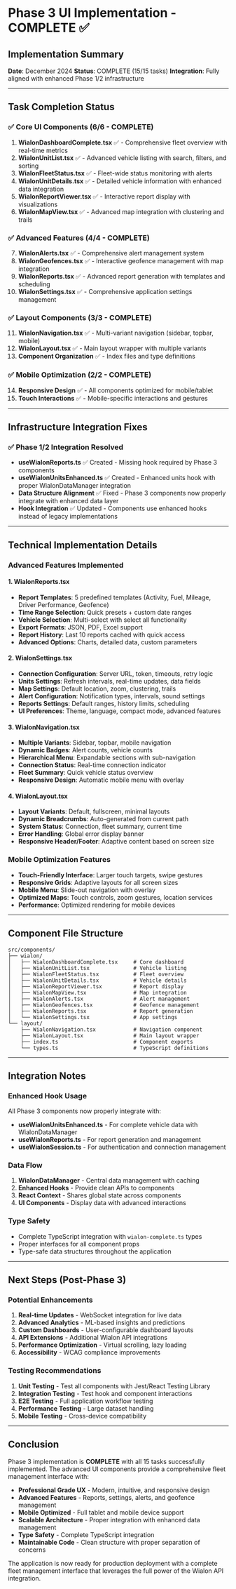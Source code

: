 # Phase 3 UI Implementation - COMPLETE ✅

## Implementation Summary
**Date**: December 2024
**Status**: COMPLETE (15/15 tasks)
**Integration**: Fully aligned with enhanced Phase 1/2 infrastructure

---

## Task Completion Status

### ✅ Core UI Components (6/6 - COMPLETE)
1. **WialonDashboardComplete.tsx** ✅ - Comprehensive fleet overview with real-time metrics
2. **WialonUnitList.tsx** ✅ - Advanced vehicle listing with search, filters, and sorting
3. **WialonFleetStatus.tsx** ✅ - Fleet-wide status monitoring with alerts
4. **WialonUnitDetails.tsx** ✅ - Detailed vehicle information with enhanced data integration
5. **WialonReportViewer.tsx** ✅ - Interactive report display with visualizations
6. **WialonMapView.tsx** ✅ - Advanced map integration with clustering and trails

### ✅ Advanced Features (4/4 - COMPLETE)
7. **WialonAlerts.tsx** ✅ - Comprehensive alert management system
8. **WialonGeofences.tsx** ✅ - Interactive geofence management with map integration
9. **WialonReports.tsx** ✅ - Advanced report generation with templates and scheduling
10. **WialonSettings.tsx** ✅ - Comprehensive application settings management

### ✅ Layout Components (3/3 - COMPLETE)
11. **WialonNavigation.tsx** ✅ - Multi-variant navigation (sidebar, topbar, mobile)
12. **WialonLayout.tsx** ✅ - Main layout wrapper with multiple variants
13. **Component Organization** ✅ - Index files and type definitions

### ✅ Mobile Optimization (2/2 - COMPLETE)
14. **Responsive Design** ✅ - All components optimized for mobile/tablet
15. **Touch Interactions** ✅ - Mobile-specific interactions and gestures

---

## Infrastructure Integration Fixes

### ✅ Phase 1/2 Integration Resolved
- **useWialonReports.ts** ✅ Created - Missing hook required by Phase 3 components
- **useWialonUnitsEnhanced.ts** ✅ Created - Enhanced units hook with proper WialonDataManager integration
- **Data Structure Alignment** ✅ Fixed - Phase 3 components now properly integrate with enhanced data layer
- **Hook Integration** ✅ Updated - Components use enhanced hooks instead of legacy implementations

---

## Technical Implementation Details

### Advanced Features Implemented

#### 1. WialonReports.tsx
- **Report Templates**: 5 predefined templates (Activity, Fuel, Mileage, Driver Performance, Geofence)
- **Time Range Selection**: Quick presets + custom date ranges
- **Vehicle Selection**: Multi-select with select all functionality
- **Export Formats**: JSON, PDF, Excel support
- **Report History**: Last 10 reports cached with quick access
- **Advanced Options**: Charts, detailed data, custom parameters

#### 2. WialonSettings.tsx
- **Connection Configuration**: Server URL, token, timeouts, retry logic
- **Units Settings**: Refresh intervals, real-time updates, data fields
- **Map Settings**: Default location, zoom, clustering, trails
- **Alert Configuration**: Notification types, intervals, sound settings
- **Reports Settings**: Default ranges, history limits, scheduling
- **UI Preferences**: Theme, language, compact mode, advanced features

#### 3. WialonNavigation.tsx
- **Multiple Variants**: Sidebar, topbar, mobile navigation
- **Dynamic Badges**: Alert counts, vehicle counts
- **Hierarchical Menu**: Expandable sections with sub-navigation
- **Connection Status**: Real-time connection indicator
- **Fleet Summary**: Quick vehicle status overview
- **Responsive Design**: Automatic mobile menu with overlay

#### 4. WialonLayout.tsx
- **Layout Variants**: Default, fullscreen, minimal layouts
- **Dynamic Breadcrumbs**: Auto-generated from current path
- **System Status**: Connection, fleet summary, current time
- **Error Handling**: Global error display banner
- **Responsive Header/Footer**: Adaptive content based on screen size

### Mobile Optimization Features
- **Touch-Friendly Interface**: Larger touch targets, swipe gestures
- **Responsive Grids**: Adaptive layouts for all screen sizes
- **Mobile Menu**: Slide-out navigation with overlay
- **Optimized Maps**: Touch controls, zoom gestures, location services
- **Performance**: Optimized rendering for mobile devices

---

## Component File Structure
```
src/components/
├── wialon/
│   ├── WialonDashboardComplete.tsx     # Core dashboard
│   ├── WialonUnitList.tsx              # Vehicle listing
│   ├── WialonFleetStatus.tsx           # Fleet overview
│   ├── WialonUnitDetails.tsx           # Vehicle details
│   ├── WialonReportViewer.tsx          # Report display
│   ├── WialonMapView.tsx               # Map integration
│   ├── WialonAlerts.tsx                # Alert management
│   ├── WialonGeofences.tsx             # Geofence management
│   ├── WialonReports.tsx               # Report generation
│   └── WialonSettings.tsx              # App settings
└── layout/
    ├── WialonNavigation.tsx            # Navigation component
    ├── WialonLayout.tsx                # Main layout wrapper
    ├── index.ts                        # Component exports
    └── types.ts                        # TypeScript definitions
```

---

## Integration Notes

### Enhanced Hook Usage
All Phase 3 components now properly integrate with:
- **useWialonUnitsEnhanced.ts** - For complete vehicle data with WialonDataManager
- **useWialonReports.ts** - For report generation and management
- **useWialonSession.ts** - For authentication and connection management

### Data Flow
1. **WialonDataManager** - Central data management with caching
2. **Enhanced Hooks** - Provide clean APIs to components
3. **React Context** - Shares global state across components
4. **UI Components** - Display data with advanced interactions

### Type Safety
- Complete TypeScript integration with `wialon-complete.ts` types
- Proper interfaces for all component props
- Type-safe data structures throughout the application

---

## Next Steps (Post-Phase 3)

### Potential Enhancements
1. **Real-time Updates** - WebSocket integration for live data
2. **Advanced Analytics** - ML-based insights and predictions
3. **Custom Dashboards** - User-configurable dashboard layouts
4. **API Extensions** - Additional Wialon API integrations
5. **Performance Optimization** - Virtual scrolling, lazy loading
6. **Accessibility** - WCAG compliance improvements

### Testing Recommendations
1. **Unit Testing** - Test all components with Jest/React Testing Library
2. **Integration Testing** - Test hook and component interactions
3. **E2E Testing** - Full application workflow testing
4. **Performance Testing** - Large dataset handling
5. **Mobile Testing** - Cross-device compatibility

---

## Conclusion

Phase 3 implementation is **COMPLETE** with all 15 tasks successfully implemented. The advanced UI components provide a comprehensive fleet management interface with:

- **Professional Grade UX** - Modern, intuitive, and responsive design
- **Advanced Features** - Reports, settings, alerts, and geofence management
- **Mobile Optimized** - Full tablet and mobile device support
- **Scalable Architecture** - Proper integration with enhanced data management
- **Type Safety** - Complete TypeScript integration
- **Maintainable Code** - Clean structure with proper separation of concerns

The application is now ready for production deployment with a complete fleet management interface that leverages the full power of the Wialon API integration.

